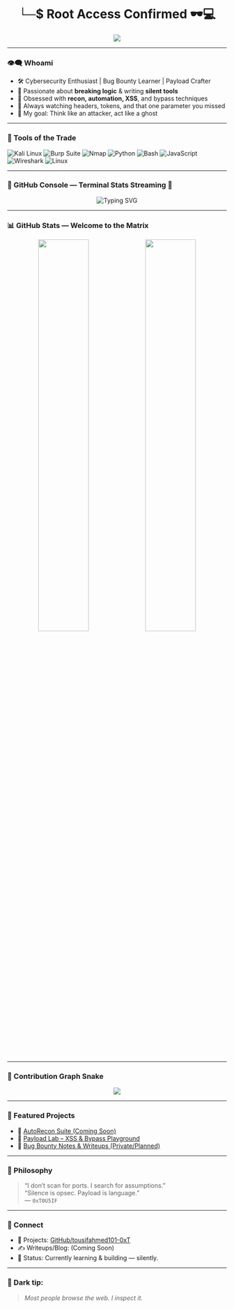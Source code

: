 <h1 align="center">└─$ Root Access Confirmed 🕶️💻</h1>
<p align="center">
  <img src="https://readme-typing-svg.herokuapp.com?font=Fira+Code&color=36BCF7&center=true&vCenter=true&width=440&lines=Hey!+I'm+Tousif+Ahmed;Cybersecurity+Explorer+%7C+Bug+Hunter;Scripting+my+way+through+the+web" />
</p>

---

### 👁️‍🗨️ Whoami
- 🛠️ Cybersecurity Enthusiast | Bug Bounty Learner | Payload Crafter  
- 👾 Passionate about **breaking logic** & writing **silent tools**  
- 🧪 Obsessed with **recon, automation, XSS**, and bypass techniques  
- 👣 Always watching headers, tokens, and that one parameter you missed  
- 🎯 My goal: Think like an attacker, act like a ghost

---

### 🧰 Tools of the Trade
![Kali Linux](https://img.shields.io/badge/Kali-%23110E13?style=flat&logo=kalilinux)
![Burp Suite](https://img.shields.io/badge/Burp%20Suite-%23F57900?style=flat&logo=burpsuite)
![Nmap](https://img.shields.io/badge/Nmap-00457C?style=flat)
![Python](https://img.shields.io/badge/Python-%233776AB?style=flat&logo=python&logoColor=white)
![Bash](https://img.shields.io/badge/Bash-%234EAA25?style=flat&logo=gnubash&logoColor=white)
![JavaScript](https://img.shields.io/badge/JavaScript-%23F7DF1E?style=flat&logo=javascript&logoColor=black)
![Wireshark](https://img.shields.io/badge/Wireshark-%231679A7?style=flat&logo=wireshark&logoColor=white)
![Linux](https://img.shields.io/badge/Linux-%23FCC624?style=flat&logo=linux&logoColor=black)

---
### 👾 GitHub Console — Terminal Stats Streaming 🧠

<p align="center">
     <img src="https://readme-typing-svg.herokuapp.com?font=Fira+Code&size=24&pause=1000&color=00FF9F&center=true&vCenter=true&width=435&lines=Initializing+Cyber+Portfolio...;Analyzing+Threat+Vectors...;Deploying+Payloads...;Welcome+to+Tousif's+Hub+%F0%9F%95%B5%EF%B8%8F" alt="Typing SVG" />
</p>

---
### 📊 GitHub Stats — Welcome to the Matrix

<p align="center">
  <img src="https://github-readme-stats.vercel.app/api?username=tousifahmed101-0xT&show_icons=true&theme=tokyonight&hide_border=true&title_color=00ff9f&icon_color=00ff9f&text_color=ffffff&bg_color=0d1117" width="48%"/>
  <img src="https://github-readme-stats.vercel.app/api/top-langs/?username=tousifahmed101-0xT&layout=compact&theme=tokyonight&hide_border=true&title_color=00ff9f&text_color=ffffff&bg_color=0d1117" width="48%"/>
</p>

---

### 🐍 Contribution Graph Snake

<p align="center">
  <img src="https://raw.githubusercontent.com/tousifahmed101-0xT/tousifahmed101-0xT/output/github-contribution-grid-snake.svg" />
</p>

---

### 📂 Featured Projects
- 🔗 [AutoRecon Suite (Coming Soon)](https://github.com/tousifahmed101-0xT)  
- 🐞 [Payload Lab – XSS & Bypass Playground](https://github.com/tousifahmed101-0xT)  
- 📜 [Bug Bounty Notes & Writeups (Private/Planned)](https://github.com/tousifahmed101-0xT)

---

### 🧠 Philosophy
> “I don’t scan for ports. I search for assumptions.”  
> “Silence is opsec. Payload is language.”  
> — `0xT0U5IF`

---

### 🧭 Connect
- 🔐 Projects: [GitHub/tousifahmed101-0xT](https://github.com/tousifahmed101-0xT)  
- ✍️ Writeups/Blog: (Coming Soon)  
- 🎯 Status: Currently learning & building — silently.

---

### 🧊 Dark tip:
> *Most people browse the web. I inspect it.*  
